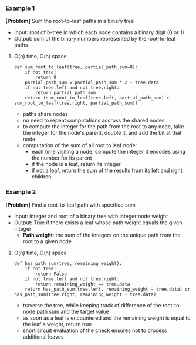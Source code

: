 ### Example 1
**[Problem]** Sum the root-to-leaf paths in a binary tree
- Input: root of b-tree in which each node contains a binary digit (0 or 1)
- Output: sum of the binary numbers represented by the root-to-leaf paths

1. O(n) time, O(h) space
    ```
    def sum_root_to_leaf(tree, partial_path_sum=0):
        if not tree:
            return 0
        partial_path_sum = partial_path_sum * 2 + tree.data
        if not tree.left and not tree.right:
            return partial_path_sum
        return (sum_root_to_leaf(tree.left, partial_path_sum) +  sum_root_to_leaf(tree.right, partial_path_sum))
    ```
    - paths share nodes 
    - no need to repeat computations accross the shared nodes
    - to compute the integer for the path from the root to any node, take the integer for the node's parent, double it, and add the bit at that node
    - computation of the sum of all root to leaf node:
        + each time visiting a node, compute the integer it encodes using the number for its parent
        + if the node is a leaf, return its integer
        + if not a leaf, return the sum of the results from its left and right children
    
### Example 2
**[Problem]** Find a root-to-leaf path with specified sum
- Input: integer and root of a binary tree with integer node weight
- Output: True if there exists a leaf whose path weight equals the given integer
    + **Path weight**: the sum of the integers on the unique path from the root to a given node

1. O(n) time, O(h) space
    ```
    def has_path_sum(tree, remaining_weight):
        if not tree:
            return False
        if not tree.left and not tree.right:
            return remaining_weight == tree.data
        return has_path_sum(tree.left, remaining_weight - tree.data) or has_path_sum(tree.right, remaining_weight - tree.data)
    ```
    - traverse the tree, while keeping track of difference of the root-to-node path sum and the target value
    - as soon as a leaf is encountered and the remaining weight is equal to the leaf's weight, return true
    - short circuit evaluation of the check ensures not to process additional leaves